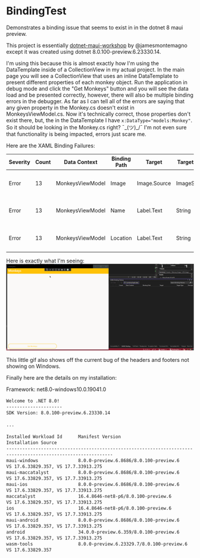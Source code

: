 ﻿# BindingTest
Demonstrates a binding issue that seems to exist in in the dotnet 8 maui preview.

This project is essentially [dotnet-maui-workshop](https://github.com/dotnet-presentations/dotnet-maui-workshop) by @jamesmontemagno except it was created using dotnet 8.0.100-preview.6.23330.14.

I'm using this because this is almost exactly how I'm using the DataTemplate inside of a CollectionView in my actual project. 
In the main page you will see a CollectionView that uses an inline DataTemplate to present different properties of each monkey object. 
Run the application in debug mode and click the "Get Monkeys" button and you will see the data load and be presented correctly, however, there will also be multiple binding errors in the debugger. 
As far as I can tell all of the errors are saying that any given property in the Monkey.cs doesn't exist in MonkeysViewModel.cs. 
Now it's technically correct, those properties don't exist there, but, the in the DataTemplate I have `x:DataType="models:Monkey"`. 
So it should be looking in the Monkey.cs right?  ¯\_(ツ)_/¯  I'm not even sure that functionality is being impacted, errors just scare me.

Here are the XAML Binding Failures:

| Severity | Count | Data Context | Binding Path | Target | Target Type | Description | File | Line | Project |
| ---      | ---   | ---          | ---          | ---    | ---         | ---         | ---  | ---  | ---     |
| Error | 13 | MonkeysViewModel | Image | Image.Source | ImageSource | 'Image' property not found on 'BindingTest.ViewModels.MonkeysViewModel', target property: 'Microsoft.Maui.Controls.Image.Source' | ...\BindingTest\Views\MainPage.xaml | 32 | BindingTest |
| Error | 13 | MonkeysViewModel | Name | Label.Text | String | 'Name' property not found on 'BindingTest.ViewModels.MonkeysViewModel', target property: 'Microsoft.Maui.Controls.Label.Text' | ...\BindingTest\Views\MainPage.xaml | 39 | BindingTest |
| Error | 13 | MonkeysViewModel | Location | Label.Text | String | 'Location' property not found on 'BindingTest.ViewModels.MonkeysViewModel', target property: 'Microsoft.Maui.Controls.Label.Text' | ...\BindingTest\Views\MainPage.xaml | 40 | BindingTest | 


Here is exactly what I'm seeing:
![GIF demonstrating the binding errors that show up when the data is loaded into the CollectionView.](issue-demo.gif)

This little gif also shows off the current bug of the headers and footers not showing on Windows.

Finally here are the details on my installation:

Framework: net8.0-windows10.0.19041.0

```
Welcome to .NET 8.0!
---------------------
SDK Version: 8.0.100-preview.6.23330.14

...

Installed Workload Id      Manifest Version                               Installation Source
--------------------------------------------------------------------------------------------------------------
maui-windows               8.0.0-preview.6.8686/8.0.100-preview.6         VS 17.6.33829.357, VS 17.7.33913.275
maui-maccatalyst           8.0.0-preview.6.8686/8.0.100-preview.6         VS 17.6.33829.357, VS 17.7.33913.275
maui-ios                   8.0.0-preview.6.8686/8.0.100-preview.6         VS 17.6.33829.357, VS 17.7.33913.275
maccatalyst                16.4.8646-net8-p6/8.0.100-preview.6            VS 17.6.33829.357, VS 17.7.33913.275
ios                        16.4.8646-net8-p6/8.0.100-preview.6            VS 17.6.33829.357, VS 17.7.33913.275
maui-android               8.0.0-preview.6.8686/8.0.100-preview.6         VS 17.6.33829.357, VS 17.7.33913.275
android                    34.0.0-preview.6.359/8.0.100-preview.6         VS 17.6.33829.357, VS 17.7.33913.275
wasm-tools                 8.0.0-preview.6.23329.7/8.0.100-preview.6      VS 17.6.33829.357
```